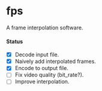 # fps
A frame interpolation software.

#### Status
- [x] Decode input file.
- [x] Naively add interpolated frames.
- [x] Encode to output file.
- [ ] Fix video quality (bit_rate?).
- [ ] Improve interpolation.
